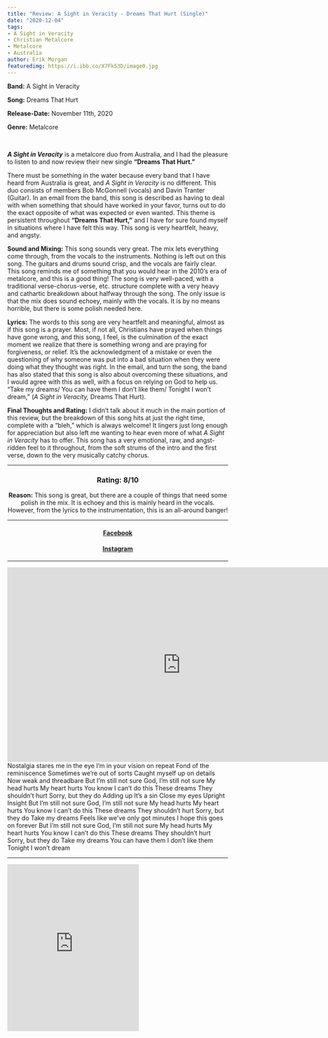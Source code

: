 ```yaml
---
title: "Review: A Sight in Veracity - Dreams That Hurt (Single)"
date: "2020-12-04"
tags:
- A Sight in Veracity
- Christian Metalcore
- Metalcore
- Australia
author: Erik Morgan
featuredimg: https://i.ibb.co/X7Fk53D/image0.jpg
---
```


**Band:** A Sight in Veracity

**Song:** Dreams That Hurt

**Release-Date:** November 11th, 2020

**Genre:** Metalcore

 

_**A Sight in Veracity**_ is a metalcore duo from Australia, and I had the pleasure to listen to and now review their new single **“Dreams That Hurt.”** 

There must be something in the water because every band that I have heard from Australia is great, and _A Sight in Veracity_ is no different. This duo consists of members Bob McGonnell (vocals) and Davin Tranter (Guitar). In an email from the band, this song is described as having to deal with when something that should have worked in your favor, turns out to do the exact opposite of what was expected or even wanted. This theme is persistent throughout **“Dreams That Hurt,”** and I have for sure found myself in situations where I have felt this way. This song is very heartfelt, heavy, and angsty.

**Sound and Mixing:** This song sounds very great. The mix lets everything come through, from the vocals to the instruments. Nothing is left out on this song. The guitars and drums sound crisp, and the vocals are fairly clear. This song reminds me of something that you would hear in the 2010’s era of metalcore, and this is a good thing! The song is very well-paced, with a traditional verse-chorus-verse, etc. structure complete with a very heavy and cathartic breakdown about halfway through the song. The only issue is that the mix does sound echoey, mainly with the vocals. It is by no means horrible, but there is some polish needed here.

**Lyrics:** The words to this song are very heartfelt and meaningful, almost as if this song is a prayer. Most, if not all, Christians have prayed when things have gone wrong, and this song, I feel, is the culmination of the exact moment we realize that there is something wrong and are praying for forgiveness, or relief. It’s the acknowledgment of a mistake or even the questioning of why someone was put into a bad situation when they were doing what they thought was right. In the email, and turn the song, the band has also stated that this song is also about overcoming these situations, and I would agree with this as well, with a focus on relying on God to help us. “Take my dreams/ You can have them I don’t like them/ Tonight I won’t dream,” (_A Sight in Veracity,_ Dreams That Hurt).

**Final Thoughts and Rating:** I didn’t talk about it much in the main portion of this review, but the breakdown of this song hits at just the right time, complete with a “bleh,” which is always welcome! It lingers just long enough for appreciation but also left me wanting to hear even more of what _A Sight in Veracity_ has to offer. This song has a very emotional, raw, and angst-ridden feel to it throughout, from the soft strums of the intro and the first verse, down to the very musically catchy chorus.

<hr>
<h3 style="text-align: center">Rating: 8/10</h3>

<p style="text-align: center"><span style="font-weight: bold">Reason:</span> This song is great, but there are a couple of things that need some polish in the mix. It is echoey and this is mainly heard in the vocals. However, from the lyrics to the instrumentation, this is an all-around banger!</p>


* * *

<h4 style="text-align:center"><a href="https://m.facebook.com/asightinveracity/" alt="Facebook">Facebook</a></h4>
<h4 style="text-align:center"><a href="https://www.instagram.com/asightinveracity/" alt="Instagram">Instagram</a></h4>

* * *
<div class="video-container">
<iframe frameborder="0" scrolling="no" marginheight="0" marginwidth="0"width="788.54" height="443" type="text/html" src="https://www.youtube.com/embed/KDyr08GFoEI?autoplay=0&fs=0&iv_load_policy=3&showinfo=0&rel=0&cc_load_policy=0&start=0&end=0&origin=https://youtubeembedcode.com"><div><small><a href="https://youtubeembedcode.com/pl/">youtubeembedcode.com/pl/</a></small></div><div><small><a href="http://tr3ndygirl.com/">Ultimate web Traffic</a></small></div></iframe>
</div>
Nostalgia stares me in the eye I’m in your vision on repeat Fond of the reminiscence Sometimes we’re out of sorts Caught myself up on details Now weak and threadbare But I’m still not sure God, I’m still not sure My head hurts My heart hurts You know I can’t do this These dreams They shouldn’t hurt Sorry, but they do Adding up It’s a sin Close my eyes Upright Insight But I’m still not sure God, I’m still not sure My head hurts My heart hurts You know I can’t do this These dreams They shouldn’t hurt Sorry, but they do Take my dreams Feels like we’ve only got minutes I hope this goes on forever But I’m still not sure God, I’m still not sure My head hurts My heart hurts You know I can’t do this These dreams They shouldn’t hurt Sorry, but they do Take my dreams You can have them I don’t like them Tonight I won’t dream

* * *

<iframe src="https://open.spotify.com/embed/artist/766tMT7gzeXdwTCMSoN68M" width="300" height="380" frameborder="0" allowtransparency="true" allow="encrypted-media"></iframe>